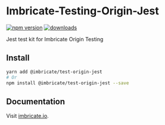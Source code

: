 # Imbricate-Testing-Origin-Jest

[![npm version](https://badge.fury.io/js/%40imbricate%2Ftest-origin-jest.svg)](https://badge.fury.io/js/%40imbricate%2Ftest-origin-jest)
[![downloads](https://img.shields.io/npm/dm/@imbricate/test-origin-jest.svg)](https://www.npmjs.com/package/@imbricate/test-origin-jest)

Jest test kit for Imbricate Origin Testing

## Install

```sh
yarn add @imbricate/test-origin-jest
# Or
npm install @imbricate/test-origin-jest --save
```

## Documentation

Visit [imbricate.io](https://imbricate.io/).
